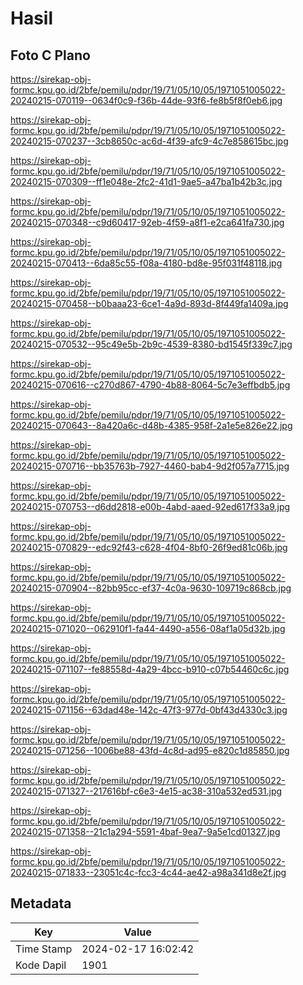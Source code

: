 # Hasil

## Foto C Plano

https://sirekap-obj-formc.kpu.go.id/2bfe/pemilu/pdpr/19/71/05/10/05/1971051005022-20240215-070119--0634f0c9-f36b-44de-93f6-fe8b5f8f0eb6.jpg

https://sirekap-obj-formc.kpu.go.id/2bfe/pemilu/pdpr/19/71/05/10/05/1971051005022-20240215-070237--3cb8650c-ac6d-4f39-afc9-4c7e858615bc.jpg

https://sirekap-obj-formc.kpu.go.id/2bfe/pemilu/pdpr/19/71/05/10/05/1971051005022-20240215-070309--ff1e048e-2fc2-41d1-9ae5-a47ba1b42b3c.jpg

https://sirekap-obj-formc.kpu.go.id/2bfe/pemilu/pdpr/19/71/05/10/05/1971051005022-20240215-070348--c9d60417-92eb-4f59-a8f1-e2ca641fa730.jpg

https://sirekap-obj-formc.kpu.go.id/2bfe/pemilu/pdpr/19/71/05/10/05/1971051005022-20240215-070413--6da85c55-f08a-4180-bd8e-95f031f48118.jpg

https://sirekap-obj-formc.kpu.go.id/2bfe/pemilu/pdpr/19/71/05/10/05/1971051005022-20240215-070458--b0baaa23-6ce1-4a9d-893d-8f449fa1409a.jpg

https://sirekap-obj-formc.kpu.go.id/2bfe/pemilu/pdpr/19/71/05/10/05/1971051005022-20240215-070532--95c49e5b-2b9c-4539-8380-bd1545f339c7.jpg

https://sirekap-obj-formc.kpu.go.id/2bfe/pemilu/pdpr/19/71/05/10/05/1971051005022-20240215-070616--c270d867-4790-4b88-8064-5c7e3effbdb5.jpg

https://sirekap-obj-formc.kpu.go.id/2bfe/pemilu/pdpr/19/71/05/10/05/1971051005022-20240215-070643--8a420a6c-d48b-4385-958f-2a1e5e826e22.jpg

https://sirekap-obj-formc.kpu.go.id/2bfe/pemilu/pdpr/19/71/05/10/05/1971051005022-20240215-070716--bb35763b-7927-4460-bab4-9d2f057a7715.jpg

https://sirekap-obj-formc.kpu.go.id/2bfe/pemilu/pdpr/19/71/05/10/05/1971051005022-20240215-070753--d6dd2818-e00b-4abd-aaed-92ed617f33a9.jpg

https://sirekap-obj-formc.kpu.go.id/2bfe/pemilu/pdpr/19/71/05/10/05/1971051005022-20240215-070829--edc92f43-c628-4f04-8bf0-26f9ed81c06b.jpg

https://sirekap-obj-formc.kpu.go.id/2bfe/pemilu/pdpr/19/71/05/10/05/1971051005022-20240215-070904--82bb95cc-ef37-4c0a-9630-109719c868cb.jpg

https://sirekap-obj-formc.kpu.go.id/2bfe/pemilu/pdpr/19/71/05/10/05/1971051005022-20240215-071020--062910f1-fa44-4490-a556-08af1a05d32b.jpg

https://sirekap-obj-formc.kpu.go.id/2bfe/pemilu/pdpr/19/71/05/10/05/1971051005022-20240215-071107--fe88558d-4a29-4bcc-b910-c07b54460c6c.jpg

https://sirekap-obj-formc.kpu.go.id/2bfe/pemilu/pdpr/19/71/05/10/05/1971051005022-20240215-071156--63dad48e-142c-47f3-977d-0bf43d4330c3.jpg

https://sirekap-obj-formc.kpu.go.id/2bfe/pemilu/pdpr/19/71/05/10/05/1971051005022-20240215-071256--1006be88-43fd-4c8d-ad95-e820c1d85850.jpg

https://sirekap-obj-formc.kpu.go.id/2bfe/pemilu/pdpr/19/71/05/10/05/1971051005022-20240215-071327--217616bf-c6e3-4e15-ac38-310a532ed531.jpg

https://sirekap-obj-formc.kpu.go.id/2bfe/pemilu/pdpr/19/71/05/10/05/1971051005022-20240215-071358--21c1a294-5591-4baf-9ea7-9a5e1cd01327.jpg

https://sirekap-obj-formc.kpu.go.id/2bfe/pemilu/pdpr/19/71/05/10/05/1971051005022-20240215-071833--23051c4c-fcc3-4c44-ae42-a98a341d8e2f.jpg


## Metadata

| Key        | Value               |
| ---------- | ------------------- |
| Time Stamp | 2024-02-17 16:02:42 |
| Kode Dapil | 1901                |



